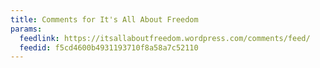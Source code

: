 ```yaml
---
title: Comments for It's All About Freedom
params:
  feedlink: https://itsallaboutfreedom.wordpress.com/comments/feed/
  feedid: f5cd4600b4931193710f8a58a7c52110
---
```

